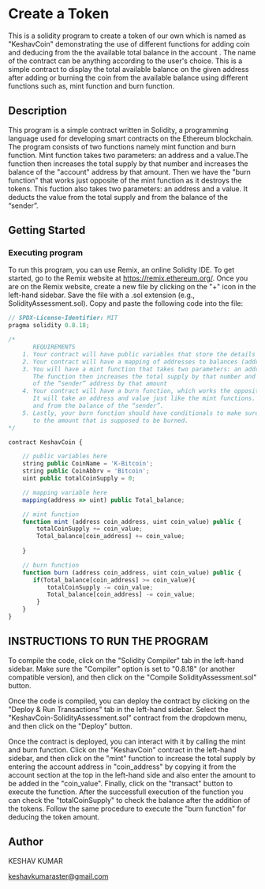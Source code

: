 # Create a Token

This is a solidity program to create a token of our own which is named as "KeshavCoin" demonstrating the use of different functions for adding coin and deducing from the the available total balance in the account . The name of the contract can be anything according to the user's choice. This is a simple contract to display the total available balance on the given address after adding or burning the coin from the available balance using different functions such as, mint function and burn function.  

## Description

This program is a simple contract written in Solidity, a programming language used for developing smart contracts on the Ethereum blockchain. The program consists of two functions namely mint function and burn function. Mint function takes two parameters: an address and a value.The function then increases the total supply by that number and increases the balance of the "account" address by that amount. Then we have the "burn function" that works just opposite of the mint function as it destroys the tokens. This fuction also takes two parameters: an address and a value. It deducts the value from the total supply 
and from the balance of the “sender”.

## Getting Started

### Executing program

To run this program, you can use Remix, an online Solidity IDE. To get started, go to the Remix website at https://remix.ethereum.org/. Once you are on the Remix website, create a new file by clicking on the "+" icon in the left-hand sidebar. Save the file with a .sol extension (e.g., SolidityAssessment.sol). Copy and paste the following code into the file:
```javascript
// SPDX-License-Identifier: MIT
pragma solidity 0.8.18;

/*
       REQUIREMENTS
    1. Your contract will have public variables that store the details about your coin (Token Name, Token Abbrv., Total Supply)
    2. Your contract will have a mapping of addresses to balances (address => uint)
    3. You will have a mint function that takes two parameters: an address and a value. 
       The function then increases the total supply by that number and increases the balance 
       of the “sender” address by that amount
    4. Your contract will have a burn function, which works the opposite of the mint function, as it will destroy tokens. 
       It will take an address and value just like the mint functions. It will then deduct the value from the total supply 
       and from the balance of the “sender”.
    5. Lastly, your burn function should have conditionals to make sure the balance of "sender" is greater than or equal 
       to the amount that is supposed to be burned.
*/

contract KeshavCoin {

    // public variables here
    string public CoinName = 'K-Bitcoin';
    string public CoinAbbrv = 'Bitcoin';
    uint public totalCoinSupply = 0;

    // mapping variable here
    mapping(address => uint) public Total_balance;

    // mint function
    function mint (address coin_address, uint coin_value) public {
        totalCoinSupply += coin_value;
        Total_balance[coin_address] += coin_value;
        
    } 

    // burn function
    function burn (address coin_address, uint coin_value) public {
       if(Total_balance[coin_address] >= coin_value){
           totalCoinSupply -= coin_value;
           Total_balance[coin_address] -= coin_value;
        } 
    }
}

```
## INSTRUCTIONS TO RUN THE PROGRAM

To compile the code, click on the "Solidity Compiler" tab in the left-hand sidebar. Make sure the "Compiler" option is set to "0.8.18" (or another compatible version), and then click on the "Compile SolidityAssessment.sol" button.

Once the code is compiled, you can deploy the contract by clicking on the "Deploy & Run Transactions" tab in the left-hand sidebar. Select the "KeshavCoin-SolidityAssessment.sol" contract from the dropdown menu, and then click on the "Deploy" button.

Once the contract is deployed, you can interact with it by calling the mint and burn function. Click on the "KeshavCoin" contract in the left-hand sidebar, and then click on the "mint" function to increase the total supply by entering the account address in "coin_address" by copying it from the account section at the top in the left-hand side and also enter the amount to be added in the "coin_value". Finally, click on the "transact" button to execute the function. After the successfull execution of the function you can check the "totalCoinSupply" to check the balance after the addition of the tokens. Follow the same procedure to execute the "burn function" for deducing the token amount.


## Author

KESHAV KUMAR

keshavkumaraster@gmail.com
